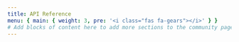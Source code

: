 ```yaml
---
title: API Reference
menu: { main: { weight: 3, pre: '<i class="fas fa-gears"></i>' } }
# Add blocks of content here to add more sections to the community page
---
```

